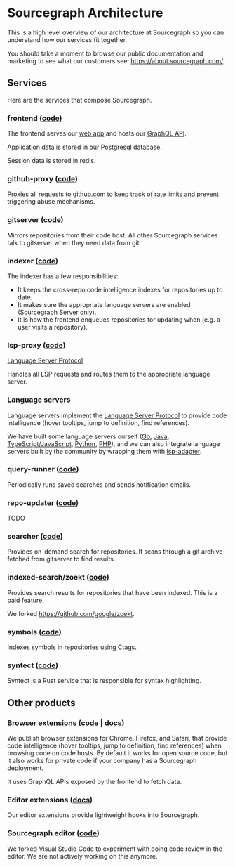 # Sourcegraph Architecture

This is a high level overview of our architecture at Sourcegraph so you can understand how our services fit together.

You should take a moment to browse our public documentation and marketing to see what our customers see:
https://about.sourcegraph.com/

## Services

Here are the services that compose Sourcegraph.

### frontend ([code](https://sourcegraph.sgdev.org/github.com/sourcegraph/sourcegraph/-/tree/cmd/frontend))

The frontend serves our [web app](https://sourcegraph.sgdev.org/github.com/sourcegraph/sourcegraph/-/tree/web) and hosts our [GraphQL API](https://about.sourcegraph.com/docs/features/api/).

Application data is stored in our Postgresql database.

Session data is stored in redis.

### github-proxy ([code](https://sourcegraph.sgdev.org/github.com/sourcegraph/sourcegraph/-/tree/cmd/github-proxy))

Proxies all requests to github.com to keep track of rate limits and prevent triggering abuse mechanisms.

### gitserver ([code](https://sourcegraph.sgdev.org/github.com/sourcegraph/sourcegraph/-/tree/cmd/gitserver))

Mirrors repositories from their code host. All other Sourcegraph services talk to gitserver when they need data from git.

### indexer ([code](https://sourcegraph.sgdev.org/github.com/sourcegraph/sourcegraph/-/tree/cmd/indexer))

The indexer has a few responsibilities:

* It keeps the cross-repo code intelligence indexes for repositories up to date.
* It makes sure the appropriate language servers are enabled (Sourcegraph Server only).
* It is how the frontend enqueues repositories for updating when (e.g. a user visits a repository).

### lsp-proxy ([code](https://sourcegraph.sgdev.org/github.com/sourcegraph/sourcegraph/-/tree/cmd/lsp-proxy))

[Language Server Protocol](https://microsoft.github.io/language-server-protocol/)

Handles all LSP requests and routes them to the appropriate language server.

### Language servers

Language servers implement the [Language Server Protocol](https://microsoft.github.io/language-server-protocol/) to provide code intelligence (hover tooltips, jump to definition, find references).

We have built some language servers ourself ([Go](https://github.com/sourcegraph/go-langserver), [Java](https://github.com/sourcegraph/java-langserver), [TypeScript/JavaScript](https://github.com/sourcegraph/javascript-typescript-langserver), [Python](https://github.com/sourcegraph/python-langserver), [PHP](https://github.com/felixfbecker/php-language-server)), and we can also integrate language servers built by the community by wrapping them with [lsp-adapter](https://github.com/sourcegraph/lsp-adapter).

### query-runner ([code](https://sourcegraph.sgdev.org/github.com/sourcegraph/sourcegraph/-/tree/cmd/query-runner))

Periodically runs saved searches and sends notification emails.

### repo-updater ([code](https://sourcegraph.sgdev.org/github.com/sourcegraph/sourcegraph/-/tree/cmd/repo-updater))

TODO

### searcher ([code](https://sourcegraph.sgdev.org/github.com/sourcegraph/sourcegraph/-/tree/cmd/searcher))

Provides on-demand search for repositories. It scans through a git archive fetched from gitserver to find results.

### indexed-search/zoekt ([code](https://github.com/sourcegraph/zoekt))

Provides search results for repositories that have been indexed. This is a paid feature.

We forked https://github.com/google/zoekt.

### symbols ([code](https://sourcegraph.sgdev.org/github.com/sourcegraph/sourcegraph/-/tree/cmd/symbols))

Indexes symbols in repositories using Ctags.

### syntect ([code](https://github.com/sourcegraph/syntect_server))

Syntect is a Rust service that is responsible for syntax highlighting.

## Other products

### Browser extensions ([code](https://sourcegraph.sgdev.org/github.com/sourcegraph/browser-extension) | [docs](https://about.sourcegraph.com/docs/features/browser-extension/))

We publish browser extensions for Chrome, Firefox, and Safari, that provide code intelligence (hover tooltips, jump to definition, find references) when browsing code on code hosts. By default it works for open source code, but it also works for private code if your company has a Sourcegraph deployment.

It uses GraphQL APIs exposed by the frontend to fetch data.

### Editor extensions ([docs](https://about.sourcegraph.com/docs/integrations/editor-plugins))

Our editor extensions provide lightweight hooks into Sourcegraph.

### Sourcegraph editor ([code](https://github.com/sourcegraph/src))

We forked Visual Studio Code to experiment with doing code review in the editor. We are not actively working on this anymore.
